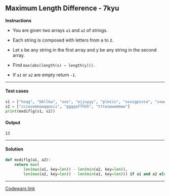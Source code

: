 ## Maximum Length Difference - 7kyu

**Instructions**

- You are given two arrays `a1` and `a2` of strings. 

- Each string is composed with letters from a to z. 

- Let x be any string in the first array and y be any string in the second array.

- Find `max(abs(length(x) − length(y)))`.

- If `a1` or `a2` are empty return `-1`. 

---

#### Test cases

```python
s1 = ["hoqq", "bbllkw", "oox", "ejjuyyy", "plmiis", "xxxzgpsssa", "xxwwkktt", "znnnnfqknaz", "qqquuhii", "dvvvwz"]
s2 = ["cccooommaaqqoxii", "gggqaffhhh", "tttoowwwmmww"]
print(mxdiflg(s1, s2))
```

#### Output 

```
13
```

---

#### Solution

```python
def mxdiflg(a1, a2):
    return max(     
        len(max(a1, key=len)) - len(min(a2, key=len)),
        len(max(a2, key=len)) - len(min(a1, key=len))) if a1 and a2 else -1
```

---

[Codewars link](https://www.codewars.com/kata/5663f5305102699bad000056)
